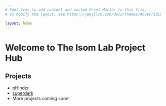 ```yaml
---
# Feel free to add content and custom Front Matter to this file.
# To modify the layout, see https://jekyllrb.com/docs/themes/#overriding-theme-defaults

layout: home
---
```


# Welcome to The Isom Lab Project Hub

## Projects
- [pHinder](https://username.github.io/phinder/)
- [superdark](https://username.github.io/superdark/)
- More projects coming soon!
